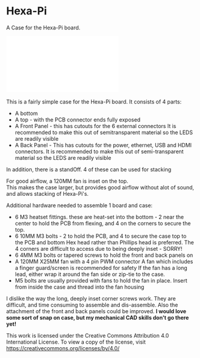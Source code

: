 # Hexa-Pi
A Case for the Hexa-Pi board.

![Better Picture TBD](CadPic.pdf)

This is a fairly simple case for the Hexa-Pi board.
It consists of 4 parts:
- A bottom
- A top - with the PCB connector ends fully exposed
- A Front Panel - this has cutouts for the 6 external connectors
  It is recommended to make this out of semitransparent material so the
  LEDS are readily visible
- A Back Panel - This has cutouts for the power, ethernet, USB and HDMI connectors.
  It is recommended to make this out of semi-transparent material so the
  LEDS are readily visible

In addition, there is a standOff. 4 of these can be used for stacking 

For good airflow, a 120MM fan is inset on the top.  
This makes the case larger, but provides good airflow without alot of sound,
and allows stacking of Hexa-Pi's.

Additional hardware needed to assemble 1 board and case:
- 6 M3 heatset fittings. these are heat-set into the bottom - 2 near the center to
  hold the PCB from flexing, and 4 on the corners to secure the top.
- 6 10MM M3 bolts - 2 to hold the PCB, and 4 to secure the case top to the PCB and bottom
  Hex head rather than Phillips head is preferred.
  The 4 corners are difficult to access due to being deeply inset - SORRY!
- 6 4MM M3 bolts or tapered screws to hold the front and back panels on
- A 120MM X25MM fan with a 4 pin PWM connector
  A fan which includes a finger guard/screen is recommended for safety
  If the fan has a long lead, either wrap it around the fan side or zip-tie to the case.
- M5 bolts are usually provided with fans to hold the fan in place.
  Insert from inside the case and thread into the fan housing

I dislike the way the long, deeply inset corner screws work. 
They are difficult, and time consuming to assemble and dis-assemble.
Also the attachment of the front and back panels could be improved.
**I would love some sort of snap on case, but my mechanical CAD skills don't go there yet!**


This work is licensed under the Creative Commons Attribution 4.0 International License. To view a copy of the license, visit https://creativecommons.org/licenses/by/4.0/
